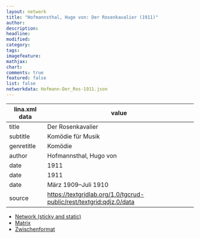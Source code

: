 ```yaml
---
layout: network
title: "Hofmannsthal, Hugo von: Der Rosenkavalier (1911)"
author:
description:
headline:
modified:
category:
tags:
imagefeature: 
mathjax: 
chart: 
comments: true
featured: false
list: false
networkdata: Hofmann-Der_Ros-1911.json
---
```

lina.xml data  | value
------------- | -------------
title|Der Rosenkavalier
subtitle|Komödie für Musik
genretitle|Komödie
author|Hofmannsthal, Hugo von
date|1911
date|1911
date|März 1909–Juli 1910
source|https://textgridlab.org/1.0/tgcrud-public/rest/textgrid:qdjz.0/data


* [Network (sticky and static)](/network0008)
* [Matrix](/matrix0008)
* [Zwischenformat](/lina0008 )
